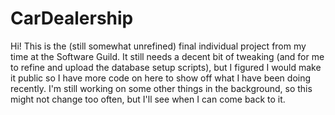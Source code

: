 # CarDealership
Hi! This is the (still somewhat unrefined) final individual project from my time at the Software Guild.
It still needs a decent bit of tweaking (and for me to refine and upload the database setup scripts), but I figured I would make it public so I have more code on here to show off what I have been doing recently.
I'm still working on some other things in the background, so this might not change too often, but I'll see when I can come back to it.
